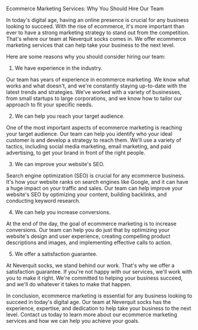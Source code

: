 Ecommerce Marketing Services: Why You Should Hire Our Team

In today's digital age, having an online presence is crucial for any business looking to succeed. With the rise of ecommerce, it's more important than ever to have a strong marketing strategy to stand out from the competition. That's where our team at Neverquit socks comes in. We offer ecommerce marketing services that can help take your business to the next level.

Here are some reasons why you should consider hiring our team:

1. We have experience in the industry.

Our team has years of experience in ecommerce marketing. We know what works and what doesn't, and we're constantly staying up-to-date with the latest trends and strategies. We've worked with a variety of businesses, from small startups to large corporations, and we know how to tailor our approach to fit your specific needs.

2. We can help you reach your target audience.

One of the most important aspects of ecommerce marketing is reaching your target audience. Our team can help you identify who your ideal customer is and develop a strategy to reach them. We'll use a variety of tactics, including social media marketing, email marketing, and paid advertising, to get your brand in front of the right people.

3. We can improve your website's SEO.

Search engine optimization (SEO) is crucial for any ecommerce business. It's how your website ranks on search engines like Google, and it can have a huge impact on your traffic and sales. Our team can help improve your website's SEO by optimizing your content, building backlinks, and conducting keyword research.

4. We can help you increase conversions.

At the end of the day, the goal of ecommerce marketing is to increase conversions. Our team can help you do just that by optimizing your website's design and user experience, creating compelling product descriptions and images, and implementing effective calls to action.

5. We offer a satisfaction guarantee.

At Neverquit socks, we stand behind our work. That's why we offer a satisfaction guarantee. If you're not happy with our services, we'll work with you to make it right. We're committed to helping your business succeed, and we'll do whatever it takes to make that happen.

In conclusion, ecommerce marketing is essential for any business looking to succeed in today's digital age. Our team at Neverquit socks has the experience, expertise, and dedication to help take your business to the next level. Contact us today to learn more about our ecommerce marketing services and how we can help you achieve your goals.